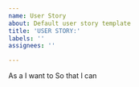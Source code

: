 ```yaml
---
name: User Story
about: Default user story template
title: 'USER STORY:'
labels: ''
assignees: ''

---
```


As a
I want to
So that I can
